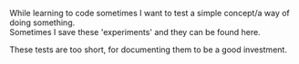 While learning to code sometimes I want to test a simple concept/a way of doing something. <br>
Sometimes I save these 'experiments' and they can be found here.

These tests are too short, for documenting them to be a good investment.